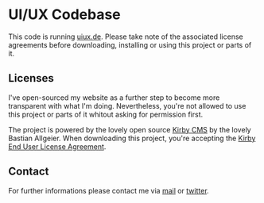 # UI/UX Codebase

This code is running [uiux.de](http://uiux.de). Please take note of the associated license agreements before downloading, installing or using this project or parts of it.

## Licenses

I've open-sourced my website as a further step to become more transparent with what I'm doing. Nevertheless, you're not allowed to use this project or parts of it whitout asking for permission first.

The project is powered by the lovely open source [Kirby CMS](http://kirbycms.de) by the lovely Bastian Allgeier. When downloading this project, you're accepting the [Kirby End User License Agreement](https://github.com/bastianallgeier/kirbycms/blob/master/license.mdown).

## Contact

For further informations please contact me via [mail](mailto:boettcher@uiux.de) or [twitter](http://twitter.com/73inches).
